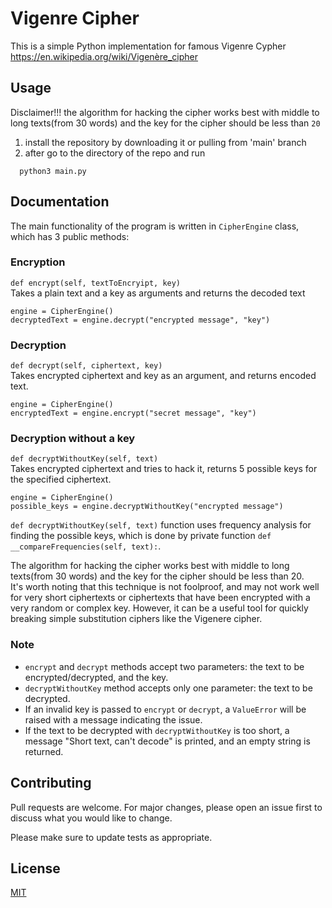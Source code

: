 # Vigenre Cipher

This is a simple Python implementation for famous Vigenre Cypher https://en.wikipedia.org/wiki/Vigenère_cipher

## Usage
Disclaimer!!! the algorithm for hacking the cipher works best with middle to long texts(from 30 words) and the key for the cipher should be less than `20`
1. install the repository by downloading it or pulling from 'main' branch
2. after go to the directory of the repo and run
```terminal
  python3 main.py
 ```
## Documentation
The main functionality of the program is written in `CipherEngine` class, which has 3 public methods:<br />
### Encryption
`def encrypt(self, textToEncryipt, key)`<br />
Takes a plain text and a key as arguments and returns the decoded text<br />
```
engine = CipherEngine()
decryptedText = engine.decrypt("encrypted message", "key")
```

### Decryption
`def decrypt(self, ciphertext, key)`<br />
Takes encrypted ciphertext and key as an argument, and returns encoded text. <br />

```
engine = CipherEngine()
encryptedText = engine.encrypt("secret message", "key")
```

### Decryption without a key
`def decryptWithoutKey(self, text)` <br />
Takes encrypted ciphertext and tries to hack it, returns 5 possible keys for the specified ciphertext.

```
engine = CipherEngine()
possible_keys = engine.decryptWithoutKey("encrypted message")
```
`def decryptWithoutKey(self, text)` function uses frequency analysis for finding the possible keys, which is done by private function `def __compareFrequencies(self, text):`.

The algorithm for hacking the cipher works best with middle to long texts(from 30 words) and the key for the cipher should be less than 20. <br />
It's worth noting that this technique is not foolproof, and may not work well for very short ciphertexts or ciphertexts that have been encrypted with a very random or complex key. However, it can be a useful tool for quickly breaking simple substitution ciphers like the Vigenere cipher.

### Note
* `encrypt` and `decrypt` methods accept two parameters: the text to be encrypted/decrypted, and the key.
* `decryptWithoutKey` method accepts only one parameter: the text to be decrypted.
* If an invalid key is passed to `encrypt` or `decrypt`, a `ValueError` will be raised with a message indicating the issue.
* If the text to be decrypted with `decryptWithoutKey` is too short, a message "Short text, can't decode" is printed, and an empty string is returned.

## Contributing

Pull requests are welcome. For major changes, please open an issue first
to discuss what you would like to change.

Please make sure to update tests as appropriate.

## License

[MIT](https://choosealicense.com/licenses/mit/)
